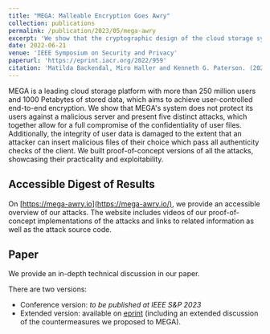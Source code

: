 ```yaml
---
title: "MEGA: Malleable Encryption Goes Awry"
collection: publications
permalink: /publication/2023/05/mega-awry
excerpt: 'We show that the cryptographic design of the cloud storage system MEGA does not protect its users against a malicious server and present five distinct attacks, which together allow for a full compromise of the confidentiality of user files.'
date: 2022-06-21
venue: 'IEEE Symposium on Security and Privacy'
paperurl: 'https://eprint.iacr.org/2022/959'
citation: 'Matilda Backendal, Miro Haller and Kenneth G. Paterson. (2023). &quot;MEGA: Malleable Encryption Goes Awry&quot; <i>44th IEEE Symposium on Security and Privacy</i>.'
---
```


MEGA is a leading cloud storage platform with more than 250 million users and 1000 Petabytes of stored data, which aims to achieve user-controlled end-to-end encryption.
We show that MEGA's system does not protect its users against a malicious server and present five distinct attacks, which together allow for a full compromise of the confidentiality of user files.
Additionally, the integrity of user data is damaged to the extent that an attacker can insert malicious files of their choice which pass all authenticity checks of the client.
We built proof-of-concept versions of all the attacks, showcasing their practicality and exploitability.

## Accessible Digest of Results

On [https://mega-awry.io](https://mega-awry.io/), we provide an accessible overview of our attacks.
The website includes videos of our proof-of-concept implementations of the attacks and links to related information as well as the attack source code.

## Paper

We provide an in-depth technical discussion in our paper.

There are two versions:
- Conference version: _to be published at IEEE S&P 2023_
- Extended version: available on [eprint](https://eprint.iacr.org/2022/959) (including an extended discussion of the countermeasures we proposed to MEGA).

